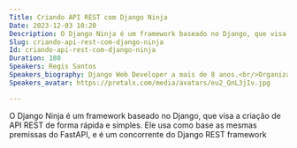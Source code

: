 ```yaml
---
Title: Criando API REST com Django Ninja
Date: 2023-12-03 10:20
Description: O Django Ninja é um framework baseado no Django, que visa a criação de API REST de forma rápida e simples. Ele usa como base as mesmas premissas do FastAPI, e é um concorrente do Django REST framework
Slug: criando-api-rest-com-django-ninja
Id: criando-api-rest-com-django-ninja
Duration: 180
Speakers: Regis Santos
Speakers_biography: Django Web Developer a mais de 8 anos.<br/>Organizador de encontros do Grupy-SP.<br/>Tem um canal no YouTube chamado Regis do Python.<br/>E de vez em quando gosta de andar de bicicleta.
Speakers_avatar: https://pretalx.com/media/avatars/eu2_QnL3jIv.jpg

---
```


O Django Ninja é um framework baseado no Django, que visa a criação de API REST de forma rápida e simples. Ele usa como base as mesmas premissas do FastAPI, e é um concorrente do Django REST framework